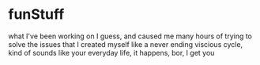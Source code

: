 # funStuff
what I've been working on I guess, and caused me many hours of trying to solve the issues that I created myself like a never ending viscious cycle, kind of sounds like your everyday life, it happens, bor, I get you 

